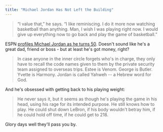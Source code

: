 ```yaml
---
title: "Michael Jordan Has Not Left the Building"
---
```

<blockquote><p>
  “I value that,” he says. “I like reminiscing. I do it more now watching basketball than anything. Man, I wish I was playing right now. I would give up everything now to go back and play the game of basketball.”
</p></blockquote>
<p>ESPN <a href="http://espn.go.com/espn/story/_/page/Michael-Jordan/michael-jordan-not-left-building">profiles Michael Jordan as he turns 50</a>. Doesn't sound like he's a great dad, friend or boss - but at least he's got money, right?</p>
<blockquote><p>
  In case anyone in the inner circle forgets who's in charge, they only have to recall the code names given to them by the private security team assigned to overseas trips. Estee is Venom. George is Butler. Yvette is Harmony. Jordan is called Yahweh -- a Hebrew word for God.
</p></blockquote>
<p>And he's obsessed with getting back to his playing weight:</p>
<blockquote><p>
  He never says it, but it seems as though he's playing the game in his head, using his rage for its intended purpose. He still knows how to play. He could shut down LeBron, if his body wouldn't betray him, if he could hold off time, if he could get to 218.
</p></blockquote>
<p>Glory days well they'll pass you by.</p>
